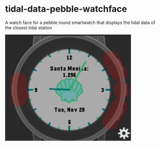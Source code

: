 # tidal-data-pebble-watchface
A watch face for a pebble round smartwatch that displays the tidal data of the closest tidal station

![screenshot](screenshot.png)